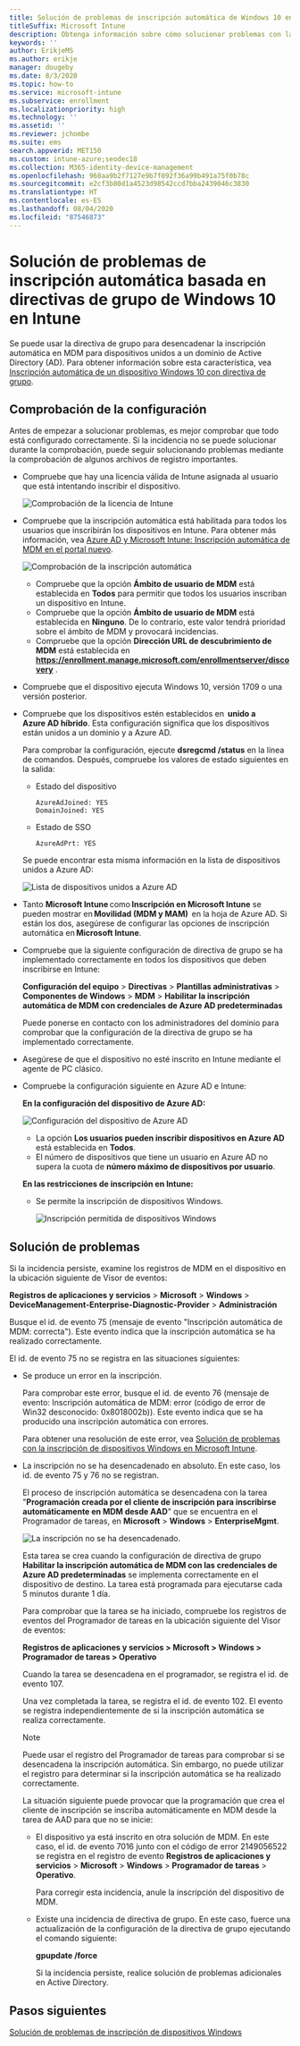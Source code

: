 ```yaml
---
title: Solución de problemas de inscripción automática de Windows 10 en Intune
titleSuffix: Microsoft Intune
description: Obtenga información sobre cómo solucionar problemas con la inscripción automática.
keywords: ''
author: ErikjeMS
ms.author: erikje
manager: dougeby
ms.date: 8/3/2020
ms.topic: how-to
ms.service: microsoft-intune
ms.subservice: enrollment
ms.localizationpriority: high
ms.technology: ''
ms.assetid: ''
ms.reviewer: jchombe
ms.suite: ems
search.appverid: MET150
ms.custom: intune-azure;seodec18
ms.collection: M365-identity-device-management
ms.openlocfilehash: 968aa9b2f7127e9b7f092f36a99b491a75f0b78c
ms.sourcegitcommit: e2cf3b80d1a4523d98542ccd7bba2439046c3830
ms.translationtype: HT
ms.contentlocale: es-ES
ms.lasthandoff: 08/04/2020
ms.locfileid: "87546873"
---
```

# <a name="troubleshoot-windows-10-group-policy-based-auto-enrollment-in-intune"></a>Solución de problemas de inscripción automática basada en directivas de grupo de Windows 10 en Intune

Se puede usar la directiva de grupo para desencadenar la inscripción automática en MDM para dispositivos unidos a un dominio de Active Directory (AD). Para obtener información sobre esta característica, vea [Inscripción automática de un dispositivo Windows 10 con directiva de grupo](https://docs.microsoft.com/windows/client-management/mdm/enroll-a-windows-10-device-automatically-using-group-policy).

## <a name="verify-the-configuration"></a>Comprobación de la configuración

Antes de empezar a solucionar problemas, es mejor comprobar que todo está configurado correctamente. Si la incidencia no se puede solucionar durante la comprobación, puede seguir solucionando problemas mediante la comprobación de algunos archivos de registro importantes.

- Compruebe que hay una licencia válida de Intune asignada al usuario que está intentando inscribir el dispositivo.

   ![Comprobación de la licencia de Intune](./media/troubleshoot-windows-auto-enrollment/intune-license.png)

- Compruebe que la inscripción automática está habilitada para todos los usuarios que inscribirán los dispositivos en Intune. Para obtener más información, vea [Azure AD y Microsoft Intune: Inscripción automática de MDM en el portal nuevo](https://docs.microsoft.com/windows/client-management/mdm/azure-ad-and-microsoft-intune-automatic-mdm-enrollment-in-the-new-portal).

   ![Comprobación de la inscripción automática](./media/troubleshoot-windows-auto-enrollment/verify-auto-enrollment.png)

   - Compruebe que la opción **Ámbito de usuario de MDM** está establecida en **Todos** para permitir que todos los usuarios inscriban un dispositivo en Intune.
   - Compruebe que la opción **Ámbito de usuario de MDM** está establecida en **Ninguno**. De lo contrario, este valor tendrá prioridad sobre el ámbito de MDM y provocará incidencias.
   - Compruebe que la opción **Dirección URL de descubrimiento de MDM** está establecida en **https://enrollment.manage.microsoft.com/enrollmentserver/discovery** .

- Compruebe que el dispositivo ejecuta Windows 10, versión 1709 o una versión posterior.

- Compruebe que los dispositivos estén establecidos en  **unido a Azure AD híbrido**. Esta configuración significa que los dispositivos están unidos a un dominio y a Azure AD.

   Para comprobar la configuración, ejecute **dsregcmd /status** en la línea de comandos. Después, compruebe los valores de estado siguientes en la salida:

   - Estado del dispositivo
 
     ```asciidoc
     AzureAdJoined: YES
     DomainJoined: YES
     ```

   - Estado de SSO

     ```asciidoc
     AzureAdPrt: YES
     ```

   Se puede encontrar esta misma información en la lista de dispositivos unidos a Azure AD:

   ![Lista de dispositivos unidos a Azure AD](./media/troubleshoot-windows-auto-enrollment/ad-joined-devices.png)

- Tanto **Microsoft Intune** como **Inscripción en Microsoft Intune** se pueden mostrar en **Movilidad (MDM y MAM)**  en la hoja de Azure AD. Si están los dos, asegúrese de configurar las opciones de inscripción automática en **Microsoft Intune**.

- Compruebe que la siguiente configuración de directiva de grupo se ha implementado correctamente en todos los dispositivos que deben inscribirse en Intune:

   **Configuración del equipo** > **Directivas** > **Plantillas administrativas** > **Componentes de Windows** > **MDM** > **Habilitar la inscripción automática de MDM con credenciales de Azure AD predeterminadas**

   Puede ponerse en contacto con los administradores del dominio para comprobar que la configuración de la directiva de grupo se ha implementado correctamente.

- Asegúrese de que el dispositivo no esté inscrito en Intune mediante el agente de PC clásico.
- Compruebe la configuración siguiente en Azure AD e Intune:

   **En la configuración del dispositivo de Azure AD:**

   ![Configuración del dispositivo de Azure AD](./media/troubleshoot-windows-auto-enrollment/device-setting.png)

   - La opción **Los usuarios pueden inscribir dispositivos en Azure AD** está establecida en **Todos**.
   - El número de dispositivos que tiene un usuario en Azure AD no supera la cuota de **número máximo de dispositivos por usuario**.
   
   **En las restricciones de inscripción en Intune:**

   - Se permite la inscripción de dispositivos Windows.

     ![Inscripción permitida de dispositivos Windows](./media/troubleshoot-windows-auto-enrollment/restrictions.png)

## <a name="troubleshooting"></a>Solución de problemas

Si la incidencia persiste, examine los registros de MDM en el dispositivo en la ubicación siguiente de Visor de eventos:

**Registros de aplicaciones y servicios** > **Microsoft** > **Windows** > **DeviceManagement-Enterprise-Diagnostic-Provider** > **Administración**

Busque el id. de evento 75 (mensaje de evento "Inscripción automática de MDM: correcta"). Este evento indica que la inscripción automática se ha realizado correctamente.

El id. de evento 75 no se registra en las situaciones siguientes:

- Se produce un error en la inscripción.

  Para comprobar este error, busque el id. de evento 76 (mensaje de evento: Inscripción automática de MDM: error (código de error de Win32 desconocido: 0x8018002b)). Este evento indica que se ha producido una inscripción automática con errores.

  Para obtener una resolución de este error, vea [Solución de problemas con la inscripción de dispositivos Windows en Microsoft Intune](https://docs.microsoft.com/intune/troubleshoot-windows-enrollment-errors).

- La inscripción no se ha desencadenado en absoluto. En este caso, los id. de evento 75 y 76 no se registran.
  
  El proceso de inscripción automática se desencadena con la tarea "**Programación creada por el cliente de inscripción para inscribirse automáticamente en MDM desde AAD**" que se encuentra en el Programador de tareas, en **Microsoft** > **Windows** > **EnterpriseMgmt**.

  ![La inscripción no se ha desencadenado.](./media/troubleshoot-windows-auto-enrollment/trigger.png)

  Esta tarea se crea cuando la configuración de directiva de grupo **Habilitar la inscripción automática de MDM con las credenciales de Azure AD predeterminadas** se implementa correctamente en el dispositivo de destino. La tarea está programada para ejecutarse cada 5 minutos durante 1 día.

  Para comprobar que la tarea se ha iniciado, compruebe los registros de eventos del Programador de tareas en la ubicación siguiente del Visor de eventos:

  **Registros de aplicaciones y servicios > Microsoft > Windows > Programador de tareas > Operativo**

  Cuando la tarea se desencadena en el programador, se registra el id. de evento 107.

  Una vez completada la tarea, se registra el id. de evento 102. El evento se registra independientemente de si la inscripción automática se realiza correctamente.

  > [!NOTE]
  > Puede usar el registro del Programador de tareas para comprobar si se desencadena la inscripción automática. Sin embargo, no puede utilizar el registro para determinar si la inscripción automática se ha realizado correctamente.

  La situación siguiente puede provocar que la programación que crea el cliente de inscripción se inscriba automáticamente en MDM desde la tarea de AAD para que no se inicie:

  - El dispositivo ya está inscrito en otra solución de MDM. En este caso, el id. de evento 7016 junto con el código de error 2149056522 se registra en el registro de evento **Registros de aplicaciones y servicios** > **Microsoft** > **Windows** > **Programador de tareas** > **Operativo**.

    Para corregir esta incidencia, anule la inscripción del dispositivo de MDM.

  - Existe una incidencia de directiva de grupo. En este caso, fuerce una actualización de la configuración de la directiva de grupo ejecutando el comando siguiente:

    **gpupdate /force**

    Si la incidencia persiste, realice solución de problemas adicionales en Active Directory.

## <a name="next-steps"></a>Pasos siguientes
[Solución de problemas de inscripción de dispositivos Windows](troubleshoot-windows-enrollment-errors.md)